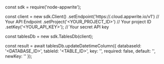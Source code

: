 const sdk = require('node-appwrite');

const client = new sdk.Client()
    .setEndpoint('https://<REGION>.cloud.appwrite.io/v1') // Your API Endpoint
    .setProject('<YOUR_PROJECT_ID>') // Your project ID
    .setKey('<YOUR_API_KEY>'); // Your secret API key

const tablesDb = new sdk.TablesDb(client);

const result = await tablesDb.updateDatetimeColumn({
    databaseId: '<DATABASE_ID>',
    tableId: '<TABLE_ID>',
    key: '',
    required: false,
    default: '',
    newKey: ''
});
